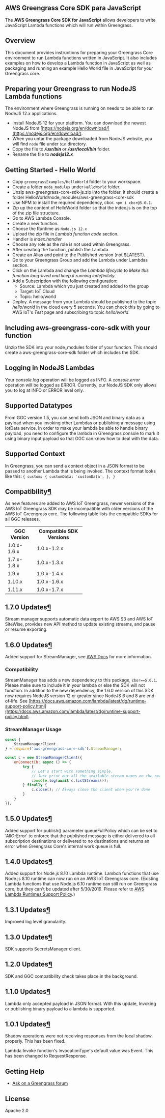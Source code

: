 ## AWS Greengrass Core SDK para JavaScript

The **AWS Greengrass Core SDK for JavaScript** allows developers to write JavaScript Lambda functions which will run within Greengrass.

## Overview

This document provides instructions for preparing your Greengrass Core environment to run Lambda functions written in JavaScript. It also includes examples on how to develop a Lambda function in JavaScript as well as packaging and running an example Hello World file in JavaScript for your Greengrass core.

## Preparing your Greengrass to run NodeJS Lambda functions

The environment where Greengrass is running on needs to be able to run NodeJS 12.x applications.

*   Install NodeJS 12 for your platform. You can download the newest NodeJS from [https://nodejs.org/en/download/](https://nodejs.org/en/download/).
*   When you untar the package downloaded from NodeJS website, you will find `node` file under `bin` directory.
*   Copy the file to _**/usr/bin**_ or _**/usr/local/bin**_ folder.
*   Rename the file to _**nodejs12.x**_

## Getting Started - Hello World

*   Copy `greengrassExamples/HelloWorld` folder to your workspace.
*   Create a folder `node_modules` under `HelloWorld` folder.
*   Unzip aws-greengrass-core-sdk-js.zip into the folder. It should create a folder HelloWorld/node_modules/aws-greengrass-core-sdk
*   Use NPM to install the required dependency, cbor. `npm i cbor@5.0.1`.
*   Zip up the content of HelloWorld folder so that the index.js is on the top of the zip file structure.
*   Go to AWS Lambda Console.
*   Create a new function.
*   Choose the Runtime as `Node.js 12.x`
*   Upload the zip file in _Lambda function code_ section.
*   Handler is _index.handler_
*   Choose any role as the role is not used within Greengrass.
*   After creating the function, publish the Lambda.
*   Create an Alias and point to the Published version (not $LATEST).
*   Go to your Greengrass Group and add the Lambda under Lambdas section.
*   Click on the Lambda and change the _Lambda lifecycle_ to _Make this function long-lived and keep it running indefinitely._
*   Add a Subscription with the following configuration:
    *   Source: Lambda which you just created and added to the group
    *   Target: IoT Cloud
    *   Topic: hello/world
*   Deploy. A message from your Lambda should be published to the topic _hello/world_ in the cloud every 5 seconds. You can check this by going to AWS IoT's _Test_ page and subscribing to topic _hello/world_.

## Including aws-greengrass-core-sdk with your function

Unzip the SDK into your node_modules folder of your function. This should create a aws-greengrass-core-sdk folder which includes the SDK.

## Logging in NodeJS Lambdas

Your _console.log_ operation will be logged as INFO. A _console.error_ operation will be logged as ERROR. Currently, our NodeJS SDK only allows you to log at INFO or ERROR level only.

## Supported Datatypes

From GGC version 1.5, you can send both JSON and binary data as a payload when you invoking other Lambdas or publishing a message using IotData service. In order to make your lambda be able to handle binary payload, you need to configure the lambda in Greengrass console to mark it using binary input payload so that GGC can know how to deal with the data.

## Supported Context

In Greengrass, you can send a context object in a JSON format to be passed to another Lambda that is being invoked. The context format looks like this: `{ custom: { customData: 'customData', }, }`

<div class="section" id="compatibility">

## Compatibility[¶](#compatibility "Permalink to this headline")

As new features are added to AWS IoT Greengrass, newer versions of the AWS IoT Greengrass SDK may be incompatible with older versions of the AWS IoT Greengrass core. The following table lists the compatible SDKs for all GGC releases.


<table style="width:50%">

<tbody>

<tr>

<th>GGC Version</th>

<th>Compatible SDK Versions</th>

</tr>

<tr>

<td>1.0.x-1.6.x</td>

<td>1.0.x-1.2.x</td>

</tr>

<tr>

<td>1.7.x-1.8.x</td>

<td>1.0.x-1.3.x</td>

</tr>

<tr>

<td>1.9.x</td>

<td>1.0.x-1.4.x</td>

</tr>

<tr>

<td>1.10.x</td>

<td>1.0.x-1.6.x</td>

</tr>

<tr>

<td>1.11.x</td>

<td>1.0.x-1.7.x</td>

</tr>

</tbody>

</table>

</div>

<div class="Section" id="1.7.0updates">

## 1.7.0 Updates[¶](#1.7.0updates "Permalink to this headline")

Stream manager supports automatic data export to AWS S3 and AWS IoT SiteWise, provides new API method to update existing streams, and pause or resume exporting.

</div>

<div class="Section" id="1.6.0updates">

## 1.6.0 Updates[¶](#1.6.0updates "Permalink to this headline")

Added support for StreamManager, see [AWS Docs](https://docs.aws.amazon.com/greengrass/latest/developerguide/stream-manager.html)
for more information.

### Compatibility

StreamManager has adds a new dependency to this package, `cbor==5.0.1`. 
Please make sure to include it in your lambda or else the SDK will not function.
In addition to the new dependency, the 1.6.0 version of this SDK now requires NodeJS version 12
or greater since NodeJS 6 and 8 are end-of-life. See [https://docs.aws.amazon.com/lambda/latest/dg/runtime-support-policy.html](https://docs.aws.amazon.com/lambda/latest/dg/runtime-support-policy.html).

### StreamManager Usage

```javascript
const {
    StreamManagerClient
} = require('aws-greengrass-core-sdk').StreamManager;

const c = new StreamManagerClient({
    onConnectCb: async () => {
        try {
            // Let's start with something simple.
            // Just print out all the available stream names on the server 
            console.log(await c.listStreams());
        } finally {
            c.close(); // Always close the client when you're done
        }
    }
});
```

</div>

<div class="Section" id="1.5.0updates">

## 1.5.0 Updates[¶](#1.5.0updates "Permalink to this headline")

Added support for publish() parameter queueFullPolicy which can be set to 'AllOrError' to enforce that the published message is either delivered to all subscription destinations or delivered to no destinations and returns an error when Greengrass Core's internal work queue is full.

</div>

<div class="Section" id="1.4.0updates">

## 1.4.0 Updates[¶](#1.4.0updates "Permalink to this headline")

Added support for Node.js 8.10 Lambda runtime. Lambda functions that use Node.js 8.10 runtime can now run on an AWS IoT Greengrass core. (Existing Lambda functions that use Node.js 6.10 runtime can still run on Greengrass core, but they can't be updated after 5/30/2019. Please refer to [AWS Lambda Runtimes Support Policy](https://docs.aws.amazon.com/lambda/latest/dg/runtime-support-policy.html).)

</div>

<div class="Section" id="1.3.1updates">

## 1.3.1 Updates[¶](#1.3.1updates "Permalink to this headline")

Improved log level granularity.

</div>

<div class="Section" id="1.3.0updates">

## 1.3.0 Updates[¶](#1.3.0updates "Permalink to this headline")

SDK supports SecretsManager client.

</div>

<div class="Section" id="1.2.0updates">

## 1.2.0 Updates[¶](#1.2.0updates "Permalink to this headline")

SDK and GGC compatibility check takes place in the background.

</div>

<div class="Section" id="1.1.0updates">

## 1.1.0 Updates[¶](#1.1.0updates "Permalink to this headline")

Lambda only accepted payload in JSON format. With this update, Invoking or publishing binary payload to a lambda is supported.

</div>

<div class="Section" id="1.0.1updates">

## 1.0.1 Updates[¶](#1.0.1updates "Permalink to this headline")

Shadow operations were not receiving responses from the local shadow properly. This has been fixed.

Lambda Invoke function's InvocationType's default value was Event. This has been changed to RequestResponse.

</div>

## Getting Help

*   [Ask on a Greengrass forum](https://forums.aws.amazon.com/forum.jspa?forumID=254)

## License

Apache 2.0
